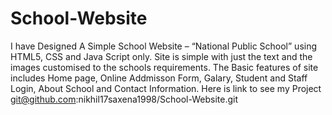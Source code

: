# School-Website
I have Designed A Simple School Website – “National Public School” using HTML5, CSS and Java Script only. Site is simple with just the text and the images customised to the schools requirements. The Basic features of site includes Home page, Online Addmisson Form, Galary, Student and Staff Login, About School and Contact Information. 
Here is link to see my Project git@github.com:nikhil17saxena1998/School-Website.git 
